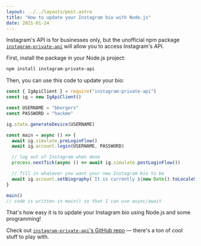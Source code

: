 ```yaml
---
layout: ../../layouts/post.astro
title: "How to update your Instagram bio with Node.js"
date: 2021-01-24
---
```

Instagram's API is for businesses only, but the unofficial npm package [`instagram-private-api`](https://npm.im/instagram-private-api) will allow you to access Instagram's API.

First, install the package in your Node.js project:

```bash
npm install instagram-private-api
```

Then, you can use this code to update your bio:

```javascript
const { IgApiClient } = require("instagram-private-api")
const ig = new IgApiClient()

const USERNAME = "bborgers"
const PASSWORD = "hackme"

ig.state.generateDevice(USERNAME)

const main = async () => {
  await ig.simulate.preLoginFlow()
  await ig.account.login(USERNAME, PASSWORD)

  // log out of Instagram when done
  process.nextTick(async () => await ig.simulate.postLoginFlow())

  // fill in whatever you want your new Instagram bio to be
  await ig.account.setBiography(`It is currently ${new Date().toLocaleString()}`)
}

main()
// code is written in main() so that I can use async/await
```

That's how easy it is to update your Instagram bio using Node.js and some programming!

Check out [`instagram-private-api`'s GitHub repo](https://github.com/dilame/instagram-private-api) — there's a ton of cool stuff to play with.